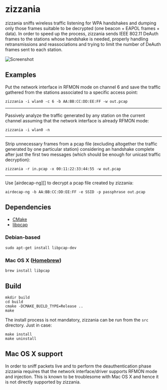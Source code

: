 # zizzania

zizzania sniffs wireless traffic listening for WPA handshakes and dumping only those frames suitable to be decrypted (one beacon + EAPOL frames + data). In order to speed up the process, zizzania sends IEEE 802.11 DeAuth frames to the stations whose handshake is needed, properly handling retransmissions and reassociations and trying to limit the number of DeAuth frames sent to each station.

![Screenshot](http://i.imgur.com/NG7CyU0.png)

## Examples

Put the network interface in RFMON mode on channel 6 and save the traffic gathered from the stations associated to a specific access point:

```
zizzania -i wlan0 -c 6 -b AA:BB:CC:DD:EE:FF -w out.pcap
```

---

Passively analyze the traffic generated by any station on the current channel assuming that the network interface is already RFMON mode:

```
zizzania -i wlan0 -n
```

---

Strip unnecessary frames from a pcap file (excluding altogether the traffic generated by one particular station) considering an handshake complete after just the first two messages (which should be enough for unicast traffic decryption):

```
zizzania -r in.pcap -x 00:11:22:33:44:55 -w out.pcap
```

---

Use [airdecap-ng][] to decrypt a pcap file created by zizzania:

```
airdecap-ng -b AA:BB:CC:DD:EE:FF -e SSID -p passphrase out.pcap
```

## Dependencies

- [CMake][]
- [libpcap][]

### Debian-based

```
sudo apt-get install libpcap-dev
```

### Mac OS X ([Homebrew][])

```
brew install libpcap
```

## Build

```
mkdir build
cd build
cmake -DCMAKE_BUILD_TYPE=Release ..
make
```

The install process is not mandatory, zizzania can be run from the `src` directory. Just in case:

```
make install
make uninstall
```

## Mac OS X support

In order to sniff packets live and to perform the deauthentication phase zizzania requires that the network interface/driver supports RFMON mode and injection. This is known to be troublesome with Mac OS X and hence it is not directly supported by zizzania.

[Homebrew]: https://brew.sh/
[aircrack-ng]: https://www.aircrack-ng.org
[CMake]: https://cmake.org/
[libpcap]: https://www.tcpdump.org/
